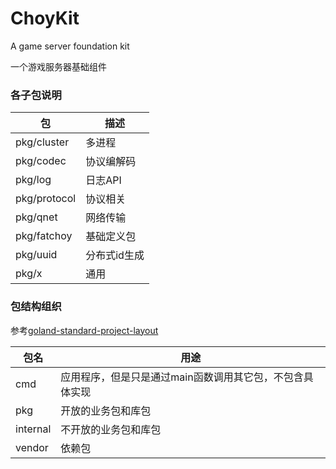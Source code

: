 # ChoyKit

A game server foundation kit

一个游戏服务器基础组件


### 各子包说明


  包        |  描述
------------|------------
pkg/cluster  | 多进程
pkg/codec    | 协议编解码
pkg/log      | 日志API
pkg/protocol | 协议相关
pkg/qnet     | 网络传输
pkg/fatchoy  | 基础定义包
pkg/uuid     | 分布式id生成
pkg/x        | 通用


### 包结构组织

参考[goland-standard-project-layout](https://github.com/golang-standards/project-layout)

  包名   |  用途
---------|--------
 cmd      | 应用程序，但是只是通过main函数调用其它包，不包含具体实现
 pkg      | 开放的业务包和库包
 internal | 不开放的业务包和库包
 vendor   | 依赖包

